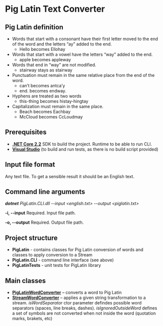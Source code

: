 # Pig Latin Text Converter
## Pig Latin definition
- Words that start with a consonant have their first letter moved to the end of the word and the letters “ay” added to the end.
  - Hello becomes Ellohay
- Words that start with a vowel have the letters “way” added to the end.
  - apple becomes appleway
- Words that end in “way” are not modified.
  - stairway stays as stairway
- Punctuation must remain in the same relative place from the end of the word.
  - can’t becomes antca’y
  - end. becomes endway.
- Hyphens are treated as two words
  - this-thing becomes histay-hingtay
- Capitalization must remain in the same place.
  - Beach becomes Eachbay
  - McCloud becomes CcLoudmay
## Prerequisites 
- [__.NET Core 2.2__](https://dotnet.microsoft.com/download/dotnet-core/2.2) SDK to build the project. Runtime to be able to run CLI.
- [__Visual Studio__](https://visualstudio.microsoft.com/) (to build and run tests, as there is no build script provided)
## Input file format
Any text file. To get a sensible result it should be an English text.
## Command line arguments
_**dotnet** PigLatin.CLI.dll --input <english.txt> --output <piglatin.txt>_

  __-i, --input__     Required. Input file path.

  __-o, --output__    Required. Output file path.

## Project structure
- __PigLatin__ - contains classes for Pig Latin conversion of words and classes to apply conversion to a Stream
- __PigLatin.CLI__ - command line interface (see above)
- __PigLatinTests__ - unit tests for PigLatin library

## Main classes
- [__PigLatinWordConverter__](https://github.com/Predictor/piglatin-net-core/blob/master/PigLatin/PigLatin/PigLatinWordConverter.cs) – converts a word to Pig Latin
- [__StreamWordConverter__](https://github.com/Predictor/piglatin-net-core/blob/master/PigLatin/PigLatin/StreamWordConverter.cs) – applies a given string transformation to a stream. _isWordSeparator_ ctor parameter defindes possible word separators (spaces, line breaks, dashes). _isIgnoredOutsideWord_ defines a set of symbols are not converted when not inside the word (quotation marks, brakets, etc)